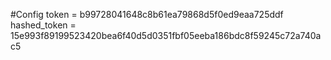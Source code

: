 #Config
token = b99728041648c8b61ea79868d5f0ed9eaa725ddf
hashed_token = 15e993f89199523420bea6f40d5d0351fbf05eeba186bdc8f59245c72a740ac5
